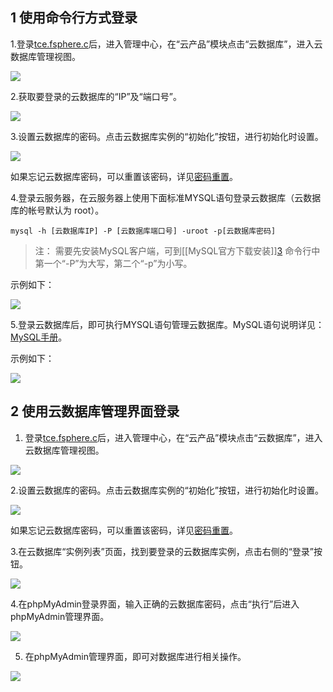 ## 1 使用命令行方式登录

1.登录[tce.fsphere.c][1]后，进入管理中心，在“云产品”模块点击“云数据库”，进入云数据库管理视图。

![][image-1]

2.获取要登录的云数据库的“IP”及“端口号”。

![][image-2]

3.设置云数据库的密码。点击云数据库实例的“初始化”按钮，进行初始化时设置。

![](http://imgcache.tcecqpoc.fsphere.cn/image/mc.qcloudimg.com/static/img/de1bf7376fde758eba7fc916a3b44e22/999.png)

如果忘记云数据库密码，可以重置该密码，详见[密码重置][2]。

4.登录云服务器，在云服务器上使用下面标准MYSQL语句登录云数据库（云数据库的帐号默认为 root）。


```
mysql -h [云数据库IP] -P [云数据库端口号] -uroot -p[云数据库密码]
```

> 注：
> 需要先安装MySQL客户端，可到[\[MySQL官方下载安装]][3]
> 命令行中第一个“-P”为大写，第二个“-p”为小写。

示例如下：

![][image-4]

5.登录云数据库后，即可执行MYSQL语句管理云数据库。MySQL语句说明详见：[MySQL手册][4]。

示例如下：

![][image-5]

## 2 使用云数据库管理界面登录

1. 登录[tce.fsphere.c][5]后，进入管理中心，在“云产品”模块点击“云数据库”，进入云数据库管理视图。

![][image-6]

2.设置云数据库的密码。点击云数据库实例的“初始化”按钮，进行初始化时设置。

![](http://imgcache.tcecqpoc.fsphere.cn/image/mc.qcloudimg.com/static/img/de1bf7376fde758eba7fc916a3b44e22/999.png)

如果忘记云数据库密码，可以重置该密码，详见[密码重置][6]。

3.在云数据库“实例列表”页面，找到要登录的云数据库实例，点击右侧的“登录”按钮。

![][image-8]

4.在phpMyAdmin登录界面，输入正确的云数据库密码，点击“执行”后进入phpMyAdmin管理界面。

![][image-9]

5. 在phpMyAdmin管理界面，即可对数据库进行相关操作。

![][image-10]

[1]:	http://tcecqpoc.fsphere.cn
[2]:	/doc/product/236/%E5%AF%86%E7%A0%81%E9%87%8D%E7%BD%AE
[3]:	https://dev.mysql.com/downloads/installer/
[4]:	http://dev.mysql.com/doc/
[5]:	http://tcecqpoc.fsphere.cn
[6]:	/doc/product/236/%E5%AF%86%E7%A0%81%E9%87%8D%E7%BD%AE

[image-1]:	//mc.qcloudimg.com/static/img/313d5fd529bfe4898651efa2b3b08dc6/1.png
[image-2]:	//mc.qcloudimg.com/static/img/31d1ad4d65d8ada9ebcdc795fcc0ae22/2.png
[image-3]:	//mc.qcloudimg.com/static/img/7c1fe616342da0045d55abbd869e215b/3.png
[image-4]:	//mccdn.qcloud.com/img568127c27a3a6.png
[image-5]:	//mccdn.qcloud.com/img568127e32312e.png
[image-6]:	//mc.qcloudimg.com/static/img/313d5fd529bfe4898651efa2b3b08dc6/1.png
[image-7]:	//mc.qcloudimg.com/static/img/7c1fe616342da0045d55abbd869e215b/3.png%0A
[image-8]:	//mc.qcloudimg.com/static/img/3945a72eb332d620658e95f16da5fc91/6.png
[image-9]:	//mccdn.qcloud.com/img568128dbefa9b.png
[image-10]:	//mccdn.qcloud.com/img568128e2b6f6a.png
